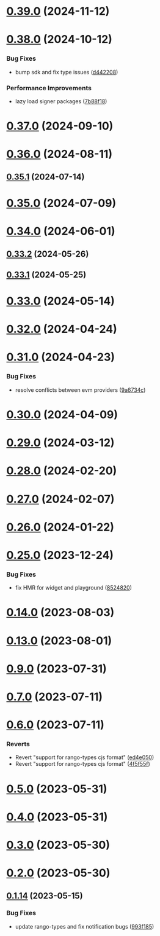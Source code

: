# [0.39.0](https://github.com/rango-exchange/rango-client/compare/provider-metamask@0.38.0...provider-metamask@0.39.0) (2024-11-12)



# [0.38.0](https://github.com/rango-exchange/rango-client/compare/provider-metamask@0.37.0...provider-metamask@0.38.0) (2024-10-12)


### Bug Fixes

* bump sdk and fix type issues ([d442208](https://github.com/rango-exchange/rango-client/commit/d4422083bf5dd27d5f509ce1db7f9560d05428c8))


### Performance Improvements

* lazy load signer packages ([7b88f18](https://github.com/rango-exchange/rango-client/commit/7b88f1834f7b29b4b81ab6c81a07bb88e8ccf55c))



# [0.37.0](https://github.com/rango-exchange/rango-client/compare/provider-metamask@0.36.0...provider-metamask@0.37.0) (2024-09-10)



# [0.36.0](https://github.com/rango-exchange/rango-client/compare/provider-metamask@0.35.1...provider-metamask@0.36.0) (2024-08-11)



## [0.35.1](https://github.com/rango-exchange/rango-client/compare/provider-metamask@0.35.0...provider-metamask@0.35.1) (2024-07-14)



# [0.35.0](https://github.com/rango-exchange/rango-client/compare/provider-metamask@0.33.2...provider-metamask@0.35.0) (2024-07-09)



# [0.34.0](https://github.com/rango-exchange/rango-client/compare/provider-metamask@0.33.2...provider-metamask@0.34.0) (2024-06-01)



## [0.33.2](https://github.com/rango-exchange/rango-client/compare/provider-metamask@0.33.1...provider-metamask@0.33.2) (2024-05-26)



## [0.33.1](https://github.com/rango-exchange/rango-client/compare/provider-metamask@0.33.0...provider-metamask@0.33.1) (2024-05-25)



# [0.33.0](https://github.com/rango-exchange/rango-client/compare/provider-metamask@0.32.0...provider-metamask@0.33.0) (2024-05-14)



# [0.32.0](https://github.com/rango-exchange/rango-client/compare/provider-metamask@0.31.0...provider-metamask@0.32.0) (2024-04-24)



# [0.31.0](https://github.com/rango-exchange/rango-client/compare/provider-metamask@0.30.0...provider-metamask@0.31.0) (2024-04-23)


### Bug Fixes

* resolve conflicts between evm providers ([9a6734c](https://github.com/rango-exchange/rango-client/commit/9a6734cf1537bf0504cf9058d4d775313a9e8e80))



# [0.30.0](https://github.com/rango-exchange/rango-client/compare/provider-metamask@0.29.0...provider-metamask@0.30.0) (2024-04-09)



# [0.29.0](https://github.com/rango-exchange/rango-client/compare/provider-metamask@0.28.0...provider-metamask@0.29.0) (2024-03-12)



# [0.28.0](https://github.com/rango-exchange/rango-client/compare/provider-metamask@0.27.0...provider-metamask@0.28.0) (2024-02-20)



# [0.27.0](https://github.com/rango-exchange/rango-client/compare/provider-metamask@0.26.0...provider-metamask@0.27.0) (2024-02-07)



# [0.26.0](https://github.com/rango-exchange/rango-client/compare/provider-metamask@0.25.0...provider-metamask@0.26.0) (2024-01-22)



# [0.25.0](https://github.com/rango-exchange/rango-client/compare/provider-metamask@0.23.0...provider-metamask@0.25.0) (2023-12-24)


### Bug Fixes

* fix HMR for widget and playground ([8524820](https://github.com/rango-exchange/rango-client/commit/8524820f10cf0b8921f3db0c4f620ff98daa4103))



# [0.14.0](https://github.com/rango-exchange/rango-client/compare/provider-metamask@0.13.0...provider-metamask@0.14.0) (2023-08-03)



# [0.13.0](https://github.com/rango-exchange/rango-client/compare/provider-metamask@0.12.0...provider-metamask@0.13.0) (2023-08-01)



# [0.9.0](https://github.com/rango-exchange/rango-client/compare/provider-metamask@0.8.0...provider-metamask@0.9.0) (2023-07-31)



# [0.7.0](https://github.com/rango-exchange/rango-client/compare/provider-metamask@0.6.0...provider-metamask@0.7.0) (2023-07-11)



# [0.6.0](https://github.com/rango-exchange/rango-client/compare/provider-metamask@0.5.0...provider-metamask@0.6.0) (2023-07-11)


### Reverts

* Revert "support for rango-types cjs format" ([ed4e050](https://github.com/rango-exchange/rango-client/commit/ed4e050bfc0dcde7aeffa6b0d73b02080a5721eb))
* Revert "support for rango-types cjs format" ([4f5f55f](https://github.com/rango-exchange/rango-client/commit/4f5f55f96e8daa329588b932b19c291c30f339c4))



# [0.5.0](https://github.com/rango-exchange/rango-client/compare/provider-metamask@0.4.0...provider-metamask@0.5.0) (2023-05-31)



# [0.4.0](https://github.com/rango-exchange/rango-client/compare/provider-metamask@0.3.0...provider-metamask@0.4.0) (2023-05-31)



# [0.3.0](https://github.com/rango-exchange/rango-client/compare/provider-metamask@0.2.0...provider-metamask@0.3.0) (2023-05-30)



# [0.2.0](https://github.com/rango-exchange/rango-client/compare/provider-metamask@0.1.15...provider-metamask@0.2.0) (2023-05-30)



## [0.1.14](https://github.com/rango-exchange/rango-client/compare/provider-metamask@0.1.13...provider-metamask@0.1.14) (2023-05-15)


### Bug Fixes

* update rango-types and fix notification bugs ([993f185](https://github.com/rango-exchange/rango-client/commit/993f185e0b8c5e5e15a2c65ba2d85d1f9c8daa90))



